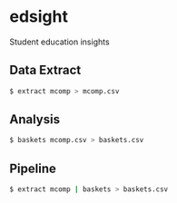 # edsight
Student education insights


## Data Extract

```bash
$ extract mcomp > mcomp.csv
```

## Analysis

```bash
$ baskets mcomp.csv > baskets.csv
```

## Pipeline

```bash
$ extract mcomp | baskets > baskets.csv
```
